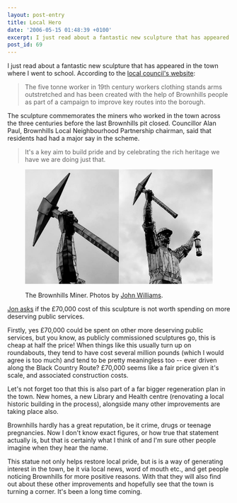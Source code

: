 ```yaml
---
layout: post-entry
title: Local Hero
date: '2006-05-15 01:48:39 +0100'
excerpt: I just read about a fantastic new sculpture that has appeared in the town where I went to school.
post_id: 69
---
```

I just read about a fantastic new sculpture that has appeared in the town where I went to school. According to the [local council's website][1]:

> The five tonne worker in 19th century workers clothing stands arms outstretched and has been created with the help of Brownhills people as part of a campaign to improve key routes into the borough.

The sculpture commemorates the miners who worked in the town across the three centuries before the last Brownhills pit closed. Councillor Alan Paul, Brownhills Local Neighbourhood Partnership chairman, said that residents had had a major say in the scheme.

> It's a key aim to build pride and by celebrating the rich heritage we have we are doing just that.

<figure>
    <img src="/assets/images/2006/05/brownhillsminer.jpg" alt=""/>
    <figcaption>
        <p>The Brownhills Miner. Photos by <a href="http://www.flickr.com/photos/jlwilliams/146287127/">John Williams</a>.</p>
    </figcaption>
</figure>

[Jon asks][2] if the £70,000 cost of this sculpture is not worth spending on more deserving public services.

Firstly, yes £70,000 could be spent on other more deserving public services, but you know, as publicly commissioned sculptures go, this is cheap at half the price! When things like this usually turn up on roundabouts, they tend to have cost several million pounds (which I would agree is too much) and tend to be pretty meaningless too -- ever driven along the Black Country Route? £70,000 seems like a fair price given it's scale, and associated construction costs.

Let's not forget too that this is also part of a far bigger regeneration plan in the town. New homes, a new Library and Health centre (renovating a local historic building in the process), alongside many other improvements are taking place also.

Brownhills hardly has a great reputation, be it crime, drugs or teenage pregnancies. Now I don't know exact figures, or how true that statement actually is, but that is certainly what I think of and I'm sure other people imagine when they hear the name.

This statue not only helps restore local pride, but is is a way of generating interest in the town, be it via local news, word of mouth etc., and get people noticing Brownhills for more positive reasons. With that they will also find out about these other improvements and hopefully see that the town is turning a corner. It's been a long time coming.

[1]: http://www.walsall.gov.uk/news/giant_miner_sculpture_to_rise_over_brownhills.htm
[2]: http://www.roobottom.com/2006/05/14/what-is-that/